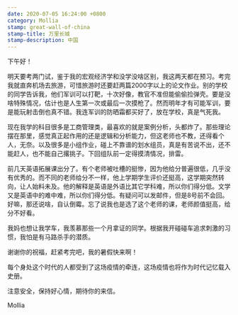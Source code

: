 ```yaml
---
date: 2020-07-05 16:24:00 +0800
category: Mollia
stamp: great-wall-of-china
stamp-title: 万里长城
stamp-description: 中国
---
```


<p>
下午好！

明天要考两门试，鉴于我的宏观经济学和没学没啥区别，我这两天都在预习。考完我就直奔机场去旅游，可惜旅游时还要赶两篇2000字以上的论文作业。别的学校的同学告诉我，他们军训可以打靶，十次好像，教官不准但能偷偷捡弹壳。要是没啥特殊情况，估计也是人生第一次或最后一次摸枪了。然而明年才有可能军训，要是能玩射击倒也真不错。我连军训的防晒霜都买好了，放在学校，真是气死我。

现在我学的科目很多是工商管理类，最喜欢的就是案例分析，头都炸了。那些理论摆在那里，感觉真正起作用的还是逻辑和分析能力，但这老师也不教，还得看个人，无奈。以及很多是小组作业，碰上不靠谱的划水组员，真是有苦说不出，还不能赶人，也不能自己撂挑子。下回组队前一定得摸清情况，排雷。

前几天英语拓展课出分了。有个老师被吐槽的挺惨，因为他给分普遍很低，几乎没有优秀的。而不同的老师给分不一样，他上学期学生评价还挺高，这学期突然转向，让人始料未及。他的解释是英语是外语比其它学科难，所以你们得分低。文学又是英语中的难中难，所以你们得分低。有疑问可以发邮件，但是8号前不会回。好嘛，那还说啥，自认倒霉。忘了说我也是选了这个老师的课，老师颜值挺高，给分不好看。

我妈也想让我学车，我羡慕那些一个月拿证的同学。根据我开碰碰车追求刺激的习惯，我怕是有马路杀手的潜质。

谢谢你的祝福，赶紧考完吧，我的暑假快来啊！

每个身处这个时代的人都受到了这场疫情的牵连，这场疫情也将作为时代记忆载入史册。

注意安全，保持好心情，期待你的来信。

Mollia
</p>